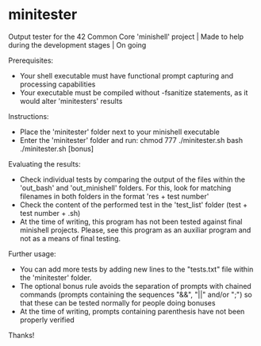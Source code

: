 # minitester
Output tester for the 42 Common Core 'minishell' project | Made to help during the development stages | On going

Prerequisites:
- Your shell executable must have functional prompt capturing and processing capabilities
- Your executable must be compiled without -fsanitize statements, as it would alter 'minitesters' results


Instructions:
- Place the 'minitester' folder next to your minishell executable
- Enter the 'minitester' folder and run:
chmod 777 ./minitester.sh
bash ./minitester.sh [bonus]


Evaluating the results:
- Check individual tests by comparing the output of the files within the 'out_bash' and 'out_minishell' folders.
For this, look for matching filenames in both folders in the format 'res + test number'
- Check the content of the performed test in the 'test_list' folder (test + test number + .sh)
- At the time of writing, this program has not been tested against final minishell projects.
Please, see this program as an auxiliar program and not as a means of final testing.


Further usage:
- You can add more tests by adding new lines to the "tests.txt" file within the 'minitester' folder.
- The optional bonus rule avoids the separation of prompts with chained commands (prompts containing the sequences "&&", "||" and/or ";") so that these can be tested normally for people doing bonuses
- At the time of writing, prompts containing parenthesis have not been properly verified


Thanks!
